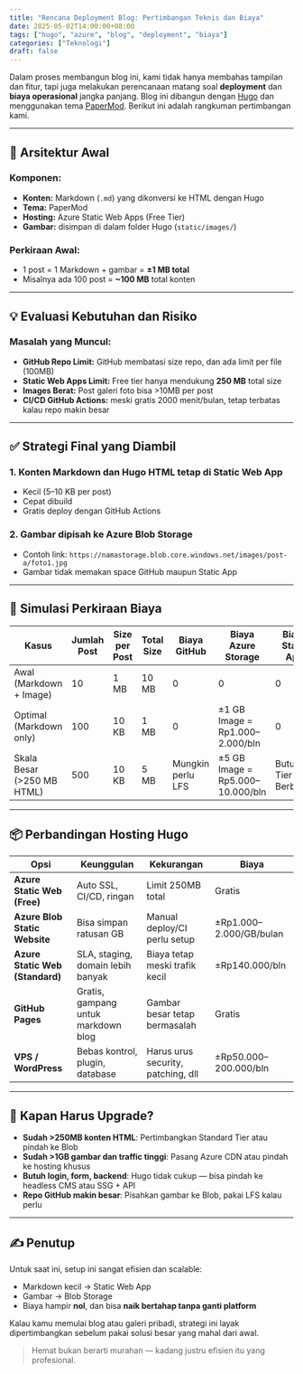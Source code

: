 ```yaml
---
title: "Rencana Deployment Blog: Pertimbangan Teknis dan Biaya"
date: 2025-05-02T14:00:00+08:00
tags: ["hugo", "azure", "blog", "deployment", "biaya"]
categories: ["Teknologi"]
draft: false
---
```


Dalam proses membangun blog ini, kami tidak hanya membahas tampilan dan fitur, tapi juga melakukan perencanaan matang soal **deployment** dan **biaya operasional** jangka panjang. Blog ini dibangun dengan [Hugo](https://gohugo.io) dan menggunakan tema [PaperMod](https://github.com/adityatelange/hugo-PaperMod). Berikut ini adalah rangkuman pertimbangan kami.

---

## 🧱 Arsitektur Awal

### Komponen:
- **Konten:** Markdown (`.md`) yang dikonversi ke HTML dengan Hugo
- **Tema:** PaperMod
- **Hosting:** Azure Static Web Apps (Free Tier)
- **Gambar:** disimpan di dalam folder Hugo (`static/images/`)

### Perkiraan Awal:
- 1 post = 1 Markdown + gambar = **±1 MB total**
- Misalnya ada 100 post = **~100 MB** total konten

---

## 💡 Evaluasi Kebutuhan dan Risiko

### Masalah yang Muncul:
- **GitHub Repo Limit:** GitHub membatasi size repo, dan ada limit per file (100MB)
- **Static Web Apps Limit:** Free tier hanya mendukung **250 MB** total size
- **Images Berat:** Post galeri foto bisa >10MB per post
- **CI/CD GitHub Actions:** meski gratis 2000 menit/bulan, tetap terbatas kalau repo makin besar

---

## ✅ Strategi Final yang Diambil

### 1. **Konten Markdown dan Hugo HTML tetap di Static Web App**
- Kecil (5–10 KB per post)
- Cepat dibuild
- Gratis deploy dengan GitHub Actions

### 2. **Gambar dipisah ke Azure Blob Storage**
- Contoh link: `https://namastorage.blob.core.windows.net/images/post-a/foto1.jpg`
- Gambar tidak memakan space GitHub maupun Static App

---

## 🔢 Simulasi Perkiraan Biaya

| Kasus                      | Jumlah Post | Size per Post | Total Size | Biaya GitHub | Biaya Azure Storage | Biaya Static App |
|---------------------------|-------------|----------------|-------------|----------------|---------------------|------------------|
| Awal (Markdown + Image)   | 10          | 1 MB           | 10 MB       | 0              | 0                   | 0                |
| Optimal (Markdown only)   | 100         | 10 KB          | 1 MB        | 0              | ±1 GB Image = Rp1.000–2.000/bln | 0                |
| Skala Besar (>250 MB HTML)| 500         | 10 KB          | 5 MB        | Mungkin perlu LFS | ±5 GB Image = Rp5.000–10.000/bln | Butuh Tier Berbayar |

---

## 📦 Perbandingan Hosting Hugo

| Opsi                  | Keunggulan                             | Kekurangan                            | Biaya                 |
|-----------------------|-----------------------------------------|----------------------------------------|------------------------|
| **Azure Static Web (Free)** | Auto SSL, CI/CD, ringan              | Limit 250MB total                      | Gratis                 |
| **Azure Blob Static Website** | Bisa simpan ratusan GB             | Manual deploy/CI perlu setup           | ±Rp1.000–2.000/GB/bulan|
| **Azure Static Web (Standard)** | SLA, staging, domain lebih banyak | Biaya tetap meski trafik kecil         | ±Rp140.000/bln         |
| **GitHub Pages**      | Gratis, gampang untuk markdown blog     | Gambar besar tetap bermasalah          | Gratis                 |
| **VPS / WordPress**   | Bebas kontrol, plugin, database         | Harus urus security, patching, dll     | ±Rp50.000–200.000/bln  |

---

## 🧭 Kapan Harus Upgrade?

- **Sudah >250MB konten HTML**: Pertimbangkan Standard Tier atau pindah ke Blob
- **Sudah >1GB gambar dan traffic tinggi**: Pasang Azure CDN atau pindah ke hosting khusus
- **Butuh login, form, backend**: Hugo tidak cukup — bisa pindah ke headless CMS atau SSG + API
- **Repo GitHub makin besar**: Pisahkan gambar ke Blob, pakai LFS kalau perlu

---

## ✍️ Penutup

Untuk saat ini, setup ini sangat efisien dan scalable:
- Markdown kecil → Static Web App
- Gambar → Blob Storage
- Biaya hampir **nol**, dan bisa **naik bertahap tanpa ganti platform**

Kalau kamu memulai blog atau galeri pribadi, strategi ini layak dipertimbangkan sebelum pakai solusi besar yang mahal dari awal.

> Hemat bukan berarti murahan — kadang justru efisien itu yang profesional.
